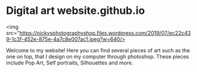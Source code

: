 # Digital art website.github.io

<img src="https://nickysphotographyshop.files.wordpress.com/2019/07/ec22c439-1c3f-452e-875e-4a7c8e007ac1.jpeg?w=640/>

<p>Welcome to my website! Here you can find several pieces of art such as the one on top, that I design on my computer through photoshop. These pieces include Pop Art, Self portraits, Silhouettes and more.</p>

